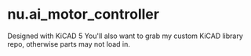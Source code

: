 # nu.ai_motor_controller
Designed with KiCAD 5
You'll also want to grab my custom KiCAD library repo, otherwise parts may not load in.
